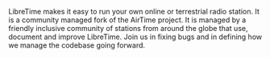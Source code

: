 LibreTime makes it easy to run your own online or terrestrial radio station. It is a community managed fork of the AirTime project.
It is managed by a friendly inclusive community of stations from around the globe that use, document and improve LibreTime. Join us in fixing bugs and in defining how we manage the codebase going forward.

